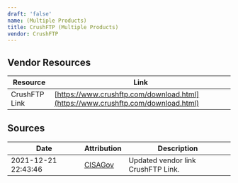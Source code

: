 ```yaml
---
draft: 'false'
name: (Multiple Products)
title: CrushFTP (Multiple Products)
vendor: CrushFTP
---
```


## Vendor Resources
| Resource | Link |
| --- | --- |
| CrushFTP Link | [https://www.crushftp.com/download.html](https://www.crushftp.com/download.html) |



## Sources
| Date | Attribution | Description |
| --- | --- | --- |
| 2021-12-21 22:43:46 | [CISAGov](https://raw.githubusercontent.com/cisagov/log4j-affected-db/develop/README.md) | Updated vendor link CrushFTP Link.  |
